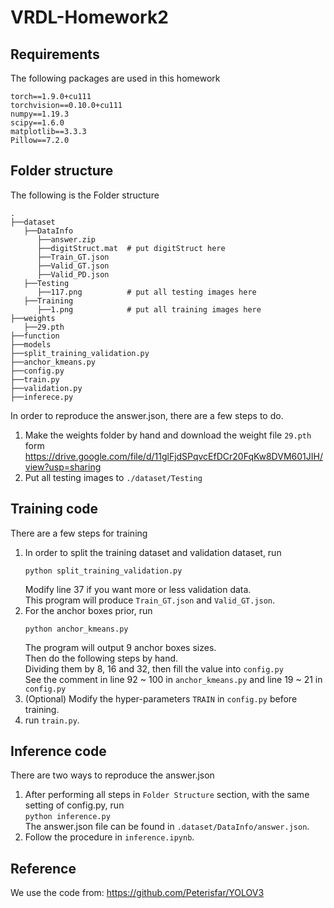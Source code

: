 # VRDL-Homework2

## Requirements
The following packages are used in this homework
```
torch==1.9.0+cu111
torchvision==0.10.0+cu111
numpy==1.19.3
scipy==1.6.0
matplotlib==3.3.3
Pillow==7.2.0
```

## Folder structure
The following is the Folder structure

    .
    ├──dataset
       ├──DataInfo
          ├──answer.zip
          ├──digitStruct.mat  # put digitStruct here
          ├──Train_GT.json
          ├──Valid_GT.json
          ├──Valid_PD.json
       ├──Testing
          ├──117.png          # put all testing images here
       ├──Training
          ├──1.png            # put all training images here
    ├──weights
       ├──29.pth
    ├──function
    ├──models
    ├──split_training_validation.py
    ├──anchor_kmeans.py
    ├──config.py
    ├──train.py
    ├──validation.py
    ├──inferece.py

In order to reproduce the answer.json, there are a few steps to do.
1. Make the weights folder by hand and download the weight file ```29.pth``` form https://drive.google.com/file/d/11glFjdSPqvcEfDCr20FqKw8DVM601JIH/view?usp=sharing
2. Put all testing images to ```./dataset/Testing```

## Training code
There are a few steps for training
1. In order to split the training dataset and validation dataset, run
   ```
   python split_training_validation.py
   ```
   Modify line 37 if you want more or less validation data.\
   This program will produce ```Train_GT.json``` and ```Valid_GT.json```.
2. For the anchor boxes prior, run
    ```
    python anchor_kmeans.py
    ```
    The program will output 9 anchor boxes sizes.\
    Then do the following steps by hand.\
    Dividing them by 8, 16 and 32, then fill the value into ```config.py```\
    See the comment in line 92 ~ 100 in ```anchor_kmeans.py``` and line 19 ~ 21 in ```config.py``` 
3. (Optional) Modify the hyper-parameters ```TRAIN``` in ```config.py``` before training.
4. run ```train.py```.

## Inference code
There are two ways to reproduce the answer.json
1. After performing all steps in ```Folder Structure``` section, with the same setting of config.py, run<br /> ```python inference.py``` <br /> The answer.json file can be found in ```.dataset/DataInfo/answer.json```.
2. Follow the procedure in ```inference.ipynb```.


## Reference
We use the code from: https://github.com/Peterisfar/YOLOV3
